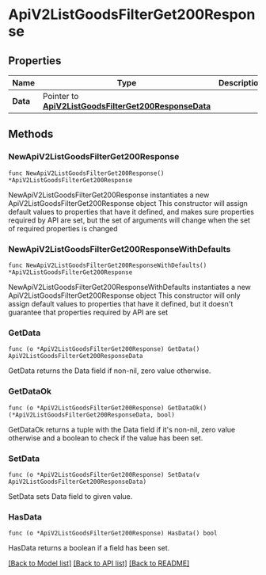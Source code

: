 # ApiV2ListGoodsFilterGet200Response

## Properties

Name | Type | Description | Notes
------------ | ------------- | ------------- | -------------
**Data** | Pointer to [**ApiV2ListGoodsFilterGet200ResponseData**](ApiV2ListGoodsFilterGet200ResponseData.md) |  | [optional] 

## Methods

### NewApiV2ListGoodsFilterGet200Response

`func NewApiV2ListGoodsFilterGet200Response() *ApiV2ListGoodsFilterGet200Response`

NewApiV2ListGoodsFilterGet200Response instantiates a new ApiV2ListGoodsFilterGet200Response object
This constructor will assign default values to properties that have it defined,
and makes sure properties required by API are set, but the set of arguments
will change when the set of required properties is changed

### NewApiV2ListGoodsFilterGet200ResponseWithDefaults

`func NewApiV2ListGoodsFilterGet200ResponseWithDefaults() *ApiV2ListGoodsFilterGet200Response`

NewApiV2ListGoodsFilterGet200ResponseWithDefaults instantiates a new ApiV2ListGoodsFilterGet200Response object
This constructor will only assign default values to properties that have it defined,
but it doesn't guarantee that properties required by API are set

### GetData

`func (o *ApiV2ListGoodsFilterGet200Response) GetData() ApiV2ListGoodsFilterGet200ResponseData`

GetData returns the Data field if non-nil, zero value otherwise.

### GetDataOk

`func (o *ApiV2ListGoodsFilterGet200Response) GetDataOk() (*ApiV2ListGoodsFilterGet200ResponseData, bool)`

GetDataOk returns a tuple with the Data field if it's non-nil, zero value otherwise
and a boolean to check if the value has been set.

### SetData

`func (o *ApiV2ListGoodsFilterGet200Response) SetData(v ApiV2ListGoodsFilterGet200ResponseData)`

SetData sets Data field to given value.

### HasData

`func (o *ApiV2ListGoodsFilterGet200Response) HasData() bool`

HasData returns a boolean if a field has been set.


[[Back to Model list]](../README.md#documentation-for-models) [[Back to API list]](../README.md#documentation-for-api-endpoints) [[Back to README]](../README.md)


